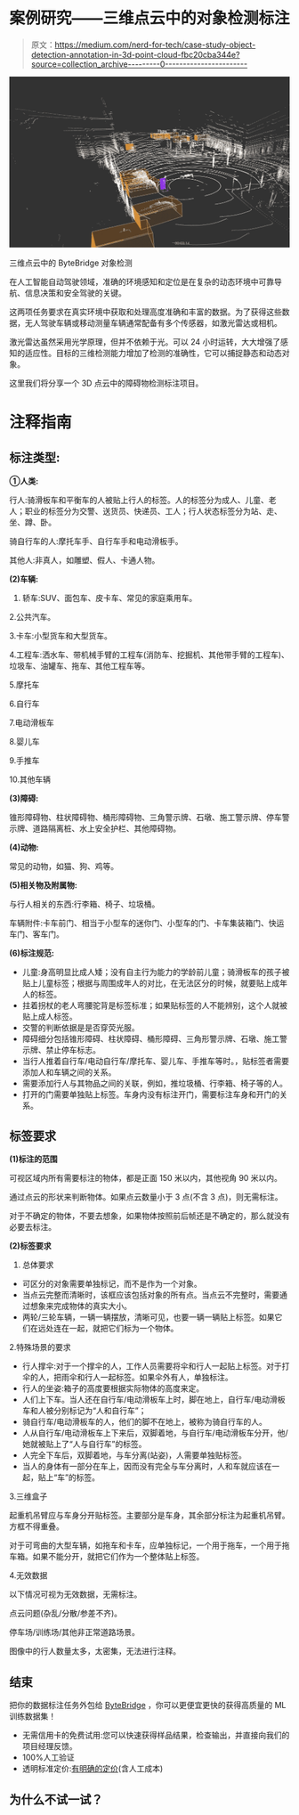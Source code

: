 # 案例研究——三维点云中的对象检测标注

> 原文：<https://medium.com/nerd-for-tech/case-study-object-detection-annotation-in-3d-point-cloud-fbc20cba344e?source=collection_archive---------0----------------------->

![](img/a54a0ac9c56a9f66c8c0737d83678f8b.png)

三维点云中的 ByteBridge 对象检测

在人工智能自动驾驶领域，准确的环境感知和定位是在复杂的动态环境中可靠导航、信息决策和安全驾驶的关键。

这两项任务要求在真实环境中获取和处理高度准确和丰富的数据。为了获得这些数据，无人驾驶车辆或移动测量车辆通常配备有多个传感器，如激光雷达或相机。

激光雷达虽然采用光学原理，但并不依赖于光。可以 24 小时运转，大大增强了感知的适应性。目标的三维检测能力增加了检测的准确性，它可以捕捉静态和动态对象。

这里我们将分享一个 3D 点云中的障碍物检测标注项目。

# **注释指南**

## **标注类型:**

**①人类:**

行人:骑滑板车和平衡车的人被贴上行人的标签。人的标签分为成人、儿童、老人；职业的标签分为交警、送货员、快递员、工人；行人状态标签分为站、走、坐、蹲、卧。

骑自行车的人:摩托车手、自行车手和电动滑板手。

其他人:非真人，如雕塑、假人、卡通人物。

**(2)车辆:**

1.  轿车:SUV、面包车、皮卡车、常见的家庭乘用车。

2.公共汽车。

3.卡车:小型货车和大型货车。

4.工程车:洒水车、带机械手臂的工程车(消防车、挖掘机、其他带手臂的工程车)、垃圾车、油罐车、拖车、其他工程车等。

5.摩托车

6.自行车

7.电动滑板车

8.婴儿车

9.手推车

10.其他车辆

**(3)障碍:**

锥形障碍物、柱状障碍物、桶形障碍物、三角警示牌、石墩、施工警示牌、停车警示牌、道路隔离桩、水上安全护栏、其他障碍物。

**(4)动物:**

常见的动物，如猫、狗、鸡等。

**(5)相关物及附属物:**

与行人相关的东西:行李箱、椅子、垃圾桶。

车辆附件:卡车前门、相当于小型车的迷你门、小型车的门、卡车集装箱门、快运车门、客车门。

**(6)标注规范:**

*   儿童:身高明显比成人矮；没有自主行为能力的学龄前儿童；骑滑板车的孩子被贴上儿童标签；根据与周围成年人的对比，在无法区分的时候，就要贴上成年人的标签。
*   拄着拐杖的老人弯腰驼背是标签标准；如果贴标签的人不能辨别，这个人就被贴上成人标签。
*   交警的判断依据是是否穿荧光服。
*   障碍细分包括锥形障碍、柱状障碍、桶形障碍、三角形警示牌、石墩、施工警示牌、禁止停车标志。
*   当行人推着自行车/电动自行车/摩托车、婴儿车、手推车等时。，贴标签者需要添加人和车辆之间的关系。
*   需要添加行人与其物品之间的关联，例如，推垃圾桶、行李箱、椅子等的人。
*   打开的门需要单独贴上标签。车身内没有标注开门，需要标注车身和开门的关系。

## 标签要求

**(1)标注的范围**

可视区域内所有需要标注的物体，都是正面 150 米以内，其他视角 90 米以内。

通过点云的形状来判断物体。如果点云数量小于 3 点(不含 3 点)，则无需标注。

对于不确定的物体，不要去想象，如果物体按照前后帧还是不确定的，那么就没有必要去标注。

**(2)标签要求**

1.  总体要求

*   可区分的对象需要单独标记，而不是作为一个对象。
*   当点云完整而清晰时，该框应该包括对象的所有点。当点云不完整时，需要通过想象来完成物体的真实大小。
*   两轮/三轮车辆，一辆一辆摆放，清晰可见，也要一辆一辆贴上标签。如果它们在远处连在一起，就把它们标为一个物体。

2.特殊场景的要求

*   行人撑伞:对于一个撑伞的人，工作人员需要将伞和行人一起贴上标签。对于打伞的人，把雨伞和行人一起标签。如果伞外有人，单独标注。
*   行人的坐姿:箱子的高度要根据实际物体的高度来定。
*   人们上下车。当人还在自行车/电动滑板车上时，脚在地上，自行车/电动滑板车和人被分别标记为“人和自行车”；
*   骑自行车/电动滑板车的人，他们的脚不在地上，被称为骑自行车的人。
*   人从自行车/电动滑板车上下来后，双脚着地，与自行车/电动滑板车分开，他/她就被贴上了“人与自行车”的标签。
*   人完全下车后，双脚着地，与车分离(站姿)，人需要单独贴标签。
*   当人的身体有一部分在车上，因而没有完全与车分离时，人和车就应该在一起，贴上“车”的标签。

3.三维盒子

起重机吊臂应与车身分开贴标签。主要部分是车身，其余部分标注为起重机吊臂。方框不得重叠。

对于可弯曲的大型车辆，如拖车和卡车，应单独标记，一个用于拖车，一个用于拖车箱。如果不能分开，就把它们作为一个整体贴上标签。

4.无效数据

以下情况可视为无效数据，无需标注。

点云问题(杂乱/分散/参差不齐)。

停车场/训练场/其他非正常道路场景。

图像中的行人数量太多，太密集，无法进行注释。

## 结束

把你的数据标注任务外包给 [ByteBridge](https://tinyurl.com/ymfkndac) ，你可以更便宜更快的获得高质量的 ML 训练数据集！

*   无需信用卡的免费试用:您可以快速获得样品结果，检查输出，并直接向我们的项目经理反馈。
*   100%人工验证
*   透明标准定价:[有明确的定价](https://www.bytebridge.io/#/?module=price)(含人工成本)

## 为什么不试一试？